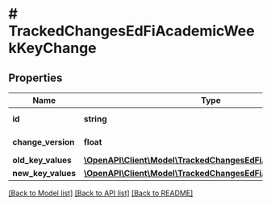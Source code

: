 # # TrackedChangesEdFiAcademicWeekKeyChange

## Properties

Name | Type | Description | Notes
------------ | ------------- | ------------- | -------------
**id** | **string** | Resource identifier | [optional]
**change_version** | **float** | Change version | [optional]
**old_key_values** | [**\OpenAPI\Client\Model\TrackedChangesEdFiAcademicWeekKey**](TrackedChangesEdFiAcademicWeekKey.md) |  | [optional]
**new_key_values** | [**\OpenAPI\Client\Model\TrackedChangesEdFiAcademicWeekKey**](TrackedChangesEdFiAcademicWeekKey.md) |  | [optional]

[[Back to Model list]](../../README.md#models) [[Back to API list]](../../README.md#endpoints) [[Back to README]](../../README.md)
